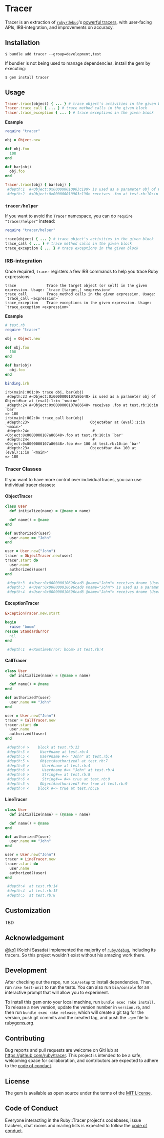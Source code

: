 # Tracer

Tracer is an extraction of [`ruby/debug`](https://github.com/ruby/debug)'s [powerful tracers](https://github.com/ruby/debug/blob/master/lib/debug/tracer.rb), with user-facing APIs, IRB-integration, and improvements on accuracy.

## Installation

```shell
$ bundle add tracer --group=development,test
```

If bundler is not being used to manage dependencies, install the gem by executing:

```shell
$ gem install tracer
```

## Usage

```rb
Tracer.trace(object) { ... } # trace object's activities in the given block
Tracer.trace_call { ... } # trace method calls in the given block
Tracer.trace_exception { ... } # trace exceptions in the given block
```

**Example**

```rb
require "tracer"

obj = Object.new

def obj.foo
  100
end

def bar(obj)
  obj.foo
end

Tracer.trace(obj) { bar(obj) }
 #depth:1  #<Object:0x000000010903c190> is used as a parameter obj of Object#bar at test.rb:13:in `block in <main>'
 #depth:2  #<Object:0x000000010903c190> receives .foo at test.rb:10:in `bar'
```

### `tracer/helper`

If you want to avoid the `Tracer` namespace, you can do `require "tracer/helper"` instead:

```rb
require "tracer/helper"

trace(object) { ... } # trace object's activities in the given block
trace_call { ... } # trace method calls in the given block
trace_exception { ... } # trace exceptions in the given block
```

### IRB-integration

Once required, `tracer` registers a few IRB commands to help you trace Ruby expressions:

```
trace              Trace the target object (or self) in the given expression. Usage: `trace [target,] <expression>`
trace_call         Trace method calls in the given expression. Usage: `trace_call <expression>`
trace_exception    Trace exceptions in the given expression. Usage: `trace_exception <expression>`
```

**Example**

```rb
# test.rb
require "tracer"

obj = Object.new

def obj.foo
  100
end

def bar(obj)
  obj.foo
end

binding.irb
```


```
irb(main):001:0> trace obj, bar(obj)
 #depth:23 #<Object:0x0000000107a86648> is used as a parameter obj of Object#bar at (eval):1:in `<main>'
 #depth:24 #<Object:0x0000000107a86648> receives .foo at test.rb:10:in `bar'
=> 100
irb(main):002:0> trace_call bar(obj)
 #depth:23>                            Object#bar at (eval):1:in `<main>'
 #depth:24>                             #<Object:0x0000000107a86648>.foo at test.rb:10:in `bar'
 #depth:24<                             #<Object:0x0000000107a86648>.foo #=> 100 at test.rb:10:in `bar'
 #depth:23<                            Object#bar #=> 100 at (eval):1:in `<main>'
=> 100
```

### Tracer Classes

If you want to have more control over individual traces, you can use individual tracer classes:

#### ObjectTracer

```rb
class User
  def initialize(name) = (@name = name)

  def name() = @name
end

def authorized?(user)
  user.name == "John"
end

user = User.new("John")
tracer = ObjectTracer.new(user)
tracer.start do
  user.name
  authorized?(user)
end

 #depth:3  #<User:0x000000010696cad8 @name="John"> receives #name (User#name) at test.rb:14:in `block in <main>'
 #depth:3  #<User:0x000000010696cad8 @name="John"> is used as a parameter user of Object#authorized? at test.rb:15:in `block in <main>'
 #depth:4  #<User:0x000000010696cad8 @name="John"> receives #name (User#name) at test.rb:8:in `authorized?'
```

#### ExceptionTracer

```rb
ExceptionTracer.new.start

begin
  raise "boom"
rescue StandardError
  nil
end

 #depth:1  #<RuntimeError: boom> at test.rb:4
```

#### CallTracer

```rb
class User
  def initialize(name) = (@name = name)

  def name() = @name
end

def authorized?(user)
  user.name == "John"
end

user = User.new("John")
tracer = CallTracer.new
tracer.start do
  user.name
  authorized?(user)
end

 #depth:4 >    block at test.rb:13
 #depth:5 >     User#name at test.rb:4
 #depth:5 <     User#name #=> "John" at test.rb:4
 #depth:5 >     Object#authorized? at test.rb:7
 #depth:6 >      User#name at test.rb:4
 #depth:6 <      User#name #=> "John" at test.rb:4
 #depth:6 >      String#== at test.rb:8
 #depth:6 <      String#== #=> true at test.rb:8
 #depth:5 <     Object#authorized? #=> true at test.rb:9
 #depth:4 <    block #=> true at test.rb:16
```

#### LineTracer

```rb
class User
  def initialize(name) = (@name = name)

  def name() = @name
end

def authorized?(user)
  user.name == "John"
end

user = User.new("John")
tracer = LineTracer.new
tracer.start do
  user.name
  authorized?(user)
end

 #depth:4  at test.rb:14
 #depth:4  at test.rb:15
 #depth:5  at test.rb:8
```

## Customization

TBD

## Acknowledgement

[@ko1](https://github.com/ko1) (Koichi Sasada) implemented the majority of [`ruby/debug`](https://github.com/ruby/debug), including its tracers. So this project wouldn't exist without his amazing work there.

## Development

After checking out the repo, run `bin/setup` to install dependencies. Then, run `rake test-unit` to run the tests. You can also run `bin/console` for an interactive prompt that will allow you to experiment.

To install this gem onto your local machine, run `bundle exec rake install`. To release a new version, update the version number in `version.rb`, and then run `bundle exec rake release`, which will create a git tag for the version, push git commits and the created tag, and push the `.gem` file to [rubygems.org](https://rubygems.org).

## Contributing

Bug reports and pull requests are welcome on GitHub at https://github.com/ruby/tracer. This project is intended to be a safe, welcoming space for collaboration, and contributors are expected to adhere to the [code of conduct](https://github.com/ruby/tracer/blob/master/CODE_OF_CONDUCT.md).

## License

The gem is available as open source under the terms of the [MIT License](https://opensource.org/licenses/MIT).

## Code of Conduct

Everyone interacting in the Ruby::Tracer project's codebases, issue trackers, chat rooms and mailing lists is expected to follow the [code of conduct](https://github.com/ruby/tracer/blob/master/CODE_OF_CONDUCT.md).

